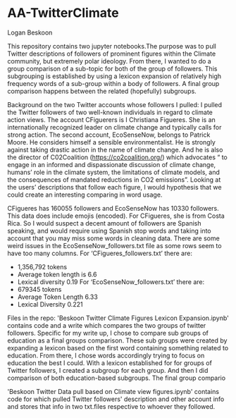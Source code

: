 # AA-TwitterClimate
Logan Beskoon

This repository contains two jupyter notebooks.The purpose was to pull Twitter descriptions of followers of prominent figures within the Climate community, but extremely polar ideology. From there, I wanted to do a group comparison of a sub-topic for both of the group of followers. This subgrouping is established by using a lexicon expansion of relatively high frequency words of a sub-group within a body of followers. A final group comparison happens between the related (hopefully) subgroups.

Background on the two Twitter accounts whose followers I pulled:
I pulled the Twitter followers of two well-known individuals in regard to climate action views. The account CFiguerers is I Christiana Figueres. She is an internationally recognized leader on climate change and typically calls for strong action. The second account, EcoSenseNow, belongs to Patrick Moore. He considers himself a sensible environmentalist. He is strongly against taking drastic action in the name of climate change. And he is also the director of C02Coalition (https://co2coalition.org/) which advocates “ to engage in an informed and dispassionate discussion of climate change, humans’ role in the climate system, the limitations of climate models, and the consequences of mandated reductions in CO2 emissions”. Looking at the users’ descriptions that follow each figure, I would hypothesis that we could create an interesting comparing in word usage.

CFigueres has 160055 followers and EcoSenseNow has 10330 followers. This data does include emojis (encoded). For CFigueres, she is from Costa Rica. So I would suspect a decent amount of followers are Spanish speaking, and would require using Spanish stop words and taking into account that you may miss some words in cleaning data. There are some weird issues in the EcoSenseNow_followers.txt file as some rows seem to have too many columns.
For ‘CFigueres_followers.txt’ there are:
-	1,356,792 tokens
-	Average token length is 6.6 
-	Lexical diversity 0.19
For ‘EcoSenseNow_followers.txt’ there are:
-	679345 tokens
-	 Average Token Length 6.33
-	 Lexical Diversity 0.221

Files in the repo:
'Beskoon Twitter Climate Figures Lexicon Expansion.ipynb' contains code and a write which compares the two groups of twitter followers. Specific for my write up, I chose to compare sub groups of education as a final groups comparison. These sub groups were created by expanding a lexicon based on the first word containing something related to education. From there, I chose words accordingly trying to focus on education the best I could. With a lexicon established for for groups of Twitter followers, I created a subgroup for each group. And then I did comparison of both education-based subgroups. The final group compario

'Beskoon Twitter Data pull based on Climate view figures.ipynb' contains code for which pulled Twitter followers' description and other account info and stores that info in two txt.files respective to whoever they followed. 